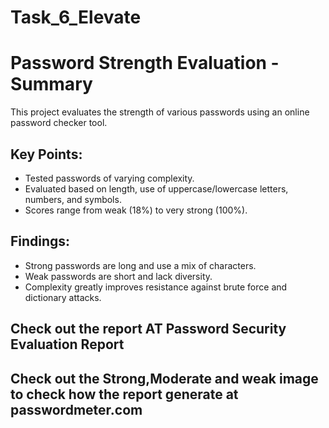 # Task_6_Elevate

#  Password Strength Evaluation - Summary

This project evaluates the strength of various passwords using an online password checker tool.

##  Key Points:
- Tested passwords of varying complexity.
- Evaluated based on length, use of uppercase/lowercase letters, numbers, and symbols.
- Scores range from weak (18%) to very strong (100%).

## Findings:
- Strong passwords are long and use a mix of characters.
- Weak passwords are short and lack diversity.
- Complexity greatly improves resistance against brute force and dictionary attacks.

## Check out the report AT Password Security Evaluation Report 

## Check out the Strong,Moderate and weak image to check how the report generate at passwordmeter.com

